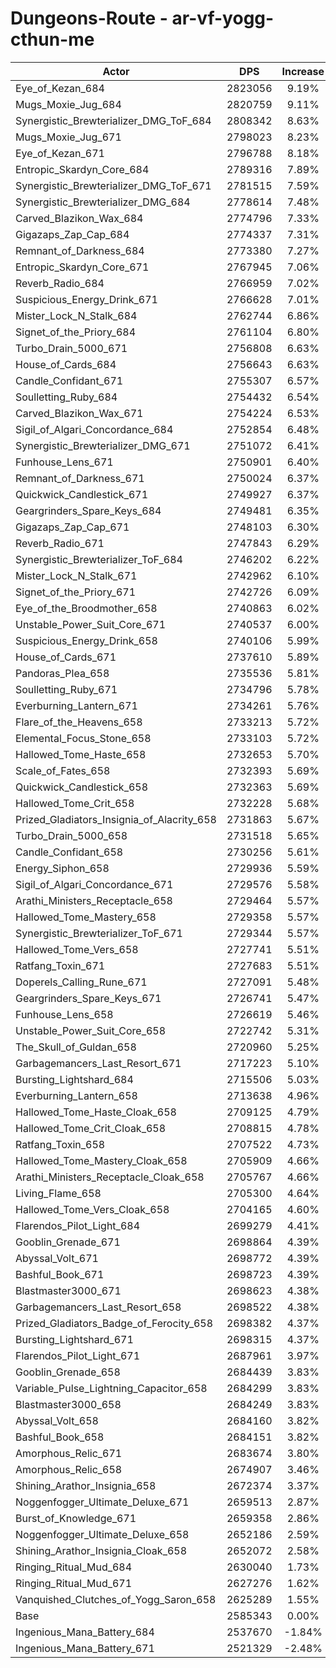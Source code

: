 # Dungeons-Route - ar-vf-yogg-cthun-me
| Actor | DPS | Increase |
|---|:---:|:---:|
|Eye_of_Kezan_684|2823056|9.19%|
|Mugs_Moxie_Jug_684|2820759|9.11%|
|Synergistic_Brewterializer_DMG_ToF_684|2808342|8.63%|
|Mugs_Moxie_Jug_671|2798023|8.23%|
|Eye_of_Kezan_671|2796788|8.18%|
|Entropic_Skardyn_Core_684|2789316|7.89%|
|Synergistic_Brewterializer_DMG_ToF_671|2781515|7.59%|
|Synergistic_Brewterializer_DMG_684|2778614|7.48%|
|Carved_Blazikon_Wax_684|2774796|7.33%|
|Gigazaps_Zap_Cap_684|2774337|7.31%|
|Remnant_of_Darkness_684|2773380|7.27%|
|Entropic_Skardyn_Core_671|2767945|7.06%|
|Reverb_Radio_684|2766959|7.02%|
|Suspicious_Energy_Drink_671|2766628|7.01%|
|Mister_Lock_N_Stalk_684|2762744|6.86%|
|Signet_of_the_Priory_684|2761104|6.80%|
|Turbo_Drain_5000_671|2756808|6.63%|
|House_of_Cards_684|2756643|6.63%|
|Candle_Confidant_671|2755307|6.57%|
|Soulletting_Ruby_684|2754432|6.54%|
|Carved_Blazikon_Wax_671|2754224|6.53%|
|Sigil_of_Algari_Concordance_684|2752854|6.48%|
|Synergistic_Brewterializer_DMG_671|2751072|6.41%|
|Funhouse_Lens_671|2750901|6.40%|
|Remnant_of_Darkness_671|2750024|6.37%|
|Quickwick_Candlestick_671|2749927|6.37%|
|Geargrinders_Spare_Keys_684|2749481|6.35%|
|Gigazaps_Zap_Cap_671|2748103|6.30%|
|Reverb_Radio_671|2747843|6.29%|
|Synergistic_Brewterializer_ToF_684|2746202|6.22%|
|Mister_Lock_N_Stalk_671|2742962|6.10%|
|Signet_of_the_Priory_671|2742726|6.09%|
|Eye_of_the_Broodmother_658|2740863|6.02%|
|Unstable_Power_Suit_Core_671|2740537|6.00%|
|Suspicious_Energy_Drink_658|2740106|5.99%|
|House_of_Cards_671|2737610|5.89%|
|Pandoras_Plea_658|2735536|5.81%|
|Soulletting_Ruby_671|2734796|5.78%|
|Everburning_Lantern_671|2734261|5.76%|
|Flare_of_the_Heavens_658|2733213|5.72%|
|Elemental_Focus_Stone_658|2733103|5.72%|
|Hallowed_Tome_Haste_658|2732653|5.70%|
|Scale_of_Fates_658|2732393|5.69%|
|Quickwick_Candlestick_658|2732363|5.69%|
|Hallowed_Tome_Crit_658|2732228|5.68%|
|Prized_Gladiators_Insignia_of_Alacrity_658|2731863|5.67%|
|Turbo_Drain_5000_658|2731518|5.65%|
|Candle_Confidant_658|2730256|5.61%|
|Energy_Siphon_658|2729936|5.59%|
|Sigil_of_Algari_Concordance_671|2729576|5.58%|
|Arathi_Ministers_Receptacle_658|2729464|5.57%|
|Hallowed_Tome_Mastery_658|2729358|5.57%|
|Synergistic_Brewterializer_ToF_671|2729344|5.57%|
|Hallowed_Tome_Vers_658|2727741|5.51%|
|Ratfang_Toxin_671|2727683|5.51%|
|Doperels_Calling_Rune_671|2727091|5.48%|
|Geargrinders_Spare_Keys_671|2726741|5.47%|
|Funhouse_Lens_658|2726619|5.46%|
|Unstable_Power_Suit_Core_658|2722742|5.31%|
|The_Skull_of_Guldan_658|2720960|5.25%|
|Garbagemancers_Last_Resort_671|2717223|5.10%|
|Bursting_Lightshard_684|2715506|5.03%|
|Everburning_Lantern_658|2713638|4.96%|
|Hallowed_Tome_Haste_Cloak_658|2709125|4.79%|
|Hallowed_Tome_Crit_Cloak_658|2708815|4.78%|
|Ratfang_Toxin_658|2707522|4.73%|
|Hallowed_Tome_Mastery_Cloak_658|2705909|4.66%|
|Arathi_Ministers_Receptacle_Cloak_658|2705767|4.66%|
|Living_Flame_658|2705300|4.64%|
|Hallowed_Tome_Vers_Cloak_658|2704165|4.60%|
|Flarendos_Pilot_Light_684|2699279|4.41%|
|Gooblin_Grenade_671|2698864|4.39%|
|Abyssal_Volt_671|2698772|4.39%|
|Bashful_Book_671|2698723|4.39%|
|Blastmaster3000_671|2698623|4.38%|
|Garbagemancers_Last_Resort_658|2698522|4.38%|
|Prized_Gladiators_Badge_of_Ferocity_658|2698382|4.37%|
|Bursting_Lightshard_671|2698315|4.37%|
|Flarendos_Pilot_Light_671|2687961|3.97%|
|Gooblin_Grenade_658|2684439|3.83%|
|Variable_Pulse_Lightning_Capacitor_658|2684299|3.83%|
|Blastmaster3000_658|2684249|3.83%|
|Abyssal_Volt_658|2684160|3.82%|
|Bashful_Book_658|2684151|3.82%|
|Amorphous_Relic_671|2683674|3.80%|
|Amorphous_Relic_658|2674907|3.46%|
|Shining_Arathor_Insignia_658|2672374|3.37%|
|Noggenfogger_Ultimate_Deluxe_671|2659513|2.87%|
|Burst_of_Knowledge_671|2659358|2.86%|
|Noggenfogger_Ultimate_Deluxe_658|2652186|2.59%|
|Shining_Arathor_Insignia_Cloak_658|2652072|2.58%|
|Ringing_Ritual_Mud_684|2630040|1.73%|
|Ringing_Ritual_Mud_671|2627276|1.62%|
|Vanquished_Clutches_of_Yogg_Saron_658|2625289|1.55%|
|Base|2585343|0.00%|
|Ingenious_Mana_Battery_684|2537670|-1.84%|
|Ingenious_Mana_Battery_671|2521329|-2.48%|
